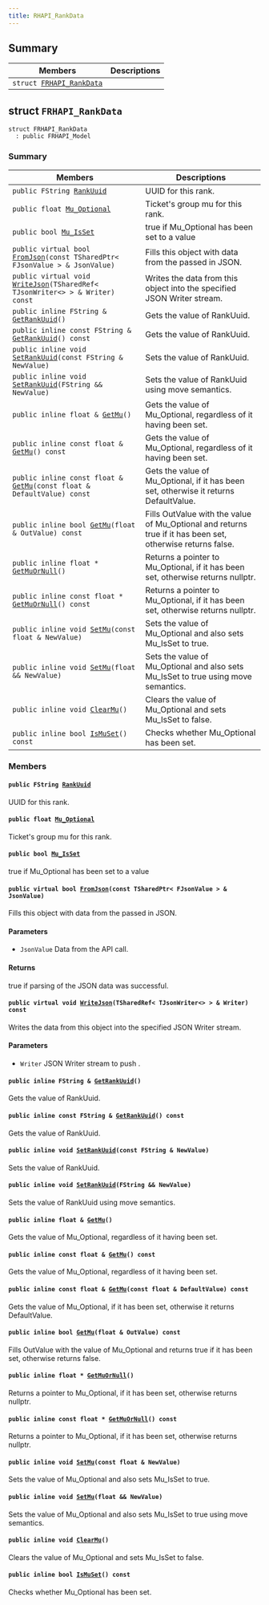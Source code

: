 ```yaml
---
title: RHAPI_RankData
---
```


## Summary

 Members                        | Descriptions                                
--------------------------------|---------------------------------------------
`struct `[`FRHAPI_RankData`](#structFRHAPI__RankData) | 

## struct `FRHAPI_RankData` <a id="structFRHAPI__RankData"></a>

```
struct FRHAPI_RankData
  : public FRHAPI_Model
```

### Summary

 Members                        | Descriptions                                
--------------------------------|---------------------------------------------
`public FString `[`RankUuid`](#structFRHAPI__RankData_1a8d09af1152f364444edd923be8421d3c) | UUID for this rank.
`public float `[`Mu_Optional`](#structFRHAPI__RankData_1a54397f20f625c6ca02bc47a2555db9c1) | Ticket's group mu for this rank.
`public bool `[`Mu_IsSet`](#structFRHAPI__RankData_1a843bafa776e358513524b3f61ebbd7e4) | true if Mu_Optional has been set to a value
`public virtual bool `[`FromJson`](#structFRHAPI__RankData_1a288a24945bcfc53d5478789ffce8ed6e)`(const TSharedPtr< FJsonValue > & JsonValue)` | Fills this object with data from the passed in JSON.
`public virtual void `[`WriteJson`](#structFRHAPI__RankData_1af02331b004cc34f139c0485f98e11603)`(TSharedRef< TJsonWriter<> > & Writer) const` | Writes the data from this object into the specified JSON Writer stream.
`public inline FString & `[`GetRankUuid`](#structFRHAPI__RankData_1ad6f24a5ea46a31d9771dfede4e80f445)`()` | Gets the value of RankUuid.
`public inline const FString & `[`GetRankUuid`](#structFRHAPI__RankData_1a1d3c78e076f07931d8ba20d7f8229327)`() const` | Gets the value of RankUuid.
`public inline void `[`SetRankUuid`](#structFRHAPI__RankData_1a96ba647ffeb1aa6d5015bfc2b5f2e097)`(const FString & NewValue)` | Sets the value of RankUuid.
`public inline void `[`SetRankUuid`](#structFRHAPI__RankData_1a2468dbccc718453a4d10e6e6a0b7d97a)`(FString && NewValue)` | Sets the value of RankUuid using move semantics.
`public inline float & `[`GetMu`](#structFRHAPI__RankData_1ade5d0b3c9c23272658b728fa7b69b40b)`()` | Gets the value of Mu_Optional, regardless of it having been set.
`public inline const float & `[`GetMu`](#structFRHAPI__RankData_1a84fb537a213cd7d413b67d3af18f7e2d)`() const` | Gets the value of Mu_Optional, regardless of it having been set.
`public inline const float & `[`GetMu`](#structFRHAPI__RankData_1a8f487f061cede6d207b4b6cc6062b16c)`(const float & DefaultValue) const` | Gets the value of Mu_Optional, if it has been set, otherwise it returns DefaultValue.
`public inline bool `[`GetMu`](#structFRHAPI__RankData_1a5bf9009af307bef28648306059545ac5)`(float & OutValue) const` | Fills OutValue with the value of Mu_Optional and returns true if it has been set, otherwise returns false.
`public inline float * `[`GetMuOrNull`](#structFRHAPI__RankData_1adf23d0bc29137c7b6c9dffad55c13113)`()` | Returns a pointer to Mu_Optional, if it has been set, otherwise returns nullptr.
`public inline const float * `[`GetMuOrNull`](#structFRHAPI__RankData_1a5df6e6d0aff96eda3bffd2bd7869167e)`() const` | Returns a pointer to Mu_Optional, if it has been set, otherwise returns nullptr.
`public inline void `[`SetMu`](#structFRHAPI__RankData_1a3a7a74b4c3ac6797e704a655e709fee9)`(const float & NewValue)` | Sets the value of Mu_Optional and also sets Mu_IsSet to true.
`public inline void `[`SetMu`](#structFRHAPI__RankData_1ac3a49ced1b0c2dc44473ccbf8628e482)`(float && NewValue)` | Sets the value of Mu_Optional and also sets Mu_IsSet to true using move semantics.
`public inline void `[`ClearMu`](#structFRHAPI__RankData_1aa4b9bec0398503d05220ad9b21b47c7d)`()` | Clears the value of Mu_Optional and sets Mu_IsSet to false.
`public inline bool `[`IsMuSet`](#structFRHAPI__RankData_1a8ee4d67ff24ffaeeb8c9ba3649918a9b)`() const` | Checks whether Mu_Optional has been set.

### Members

#### `public FString `[`RankUuid`](#structFRHAPI__RankData_1a8d09af1152f364444edd923be8421d3c) <a id="structFRHAPI__RankData_1a8d09af1152f364444edd923be8421d3c"></a>

UUID for this rank.

#### `public float `[`Mu_Optional`](#structFRHAPI__RankData_1a54397f20f625c6ca02bc47a2555db9c1) <a id="structFRHAPI__RankData_1a54397f20f625c6ca02bc47a2555db9c1"></a>

Ticket's group mu for this rank.

#### `public bool `[`Mu_IsSet`](#structFRHAPI__RankData_1a843bafa776e358513524b3f61ebbd7e4) <a id="structFRHAPI__RankData_1a843bafa776e358513524b3f61ebbd7e4"></a>

true if Mu_Optional has been set to a value

#### `public virtual bool `[`FromJson`](#structFRHAPI__RankData_1a288a24945bcfc53d5478789ffce8ed6e)`(const TSharedPtr< FJsonValue > & JsonValue)` <a id="structFRHAPI__RankData_1a288a24945bcfc53d5478789ffce8ed6e"></a>

Fills this object with data from the passed in JSON.

#### Parameters
* `JsonValue` Data from the API call.

#### Returns
true if parsing of the JSON data was successful.

#### `public virtual void `[`WriteJson`](#structFRHAPI__RankData_1af02331b004cc34f139c0485f98e11603)`(TSharedRef< TJsonWriter<> > & Writer) const` <a id="structFRHAPI__RankData_1af02331b004cc34f139c0485f98e11603"></a>

Writes the data from this object into the specified JSON Writer stream.

#### Parameters
* `Writer` JSON Writer stream to push .

#### `public inline FString & `[`GetRankUuid`](#structFRHAPI__RankData_1ad6f24a5ea46a31d9771dfede4e80f445)`()` <a id="structFRHAPI__RankData_1ad6f24a5ea46a31d9771dfede4e80f445"></a>

Gets the value of RankUuid.

#### `public inline const FString & `[`GetRankUuid`](#structFRHAPI__RankData_1a1d3c78e076f07931d8ba20d7f8229327)`() const` <a id="structFRHAPI__RankData_1a1d3c78e076f07931d8ba20d7f8229327"></a>

Gets the value of RankUuid.

#### `public inline void `[`SetRankUuid`](#structFRHAPI__RankData_1a96ba647ffeb1aa6d5015bfc2b5f2e097)`(const FString & NewValue)` <a id="structFRHAPI__RankData_1a96ba647ffeb1aa6d5015bfc2b5f2e097"></a>

Sets the value of RankUuid.

#### `public inline void `[`SetRankUuid`](#structFRHAPI__RankData_1a2468dbccc718453a4d10e6e6a0b7d97a)`(FString && NewValue)` <a id="structFRHAPI__RankData_1a2468dbccc718453a4d10e6e6a0b7d97a"></a>

Sets the value of RankUuid using move semantics.

#### `public inline float & `[`GetMu`](#structFRHAPI__RankData_1ade5d0b3c9c23272658b728fa7b69b40b)`()` <a id="structFRHAPI__RankData_1ade5d0b3c9c23272658b728fa7b69b40b"></a>

Gets the value of Mu_Optional, regardless of it having been set.

#### `public inline const float & `[`GetMu`](#structFRHAPI__RankData_1a84fb537a213cd7d413b67d3af18f7e2d)`() const` <a id="structFRHAPI__RankData_1a84fb537a213cd7d413b67d3af18f7e2d"></a>

Gets the value of Mu_Optional, regardless of it having been set.

#### `public inline const float & `[`GetMu`](#structFRHAPI__RankData_1a8f487f061cede6d207b4b6cc6062b16c)`(const float & DefaultValue) const` <a id="structFRHAPI__RankData_1a8f487f061cede6d207b4b6cc6062b16c"></a>

Gets the value of Mu_Optional, if it has been set, otherwise it returns DefaultValue.

#### `public inline bool `[`GetMu`](#structFRHAPI__RankData_1a5bf9009af307bef28648306059545ac5)`(float & OutValue) const` <a id="structFRHAPI__RankData_1a5bf9009af307bef28648306059545ac5"></a>

Fills OutValue with the value of Mu_Optional and returns true if it has been set, otherwise returns false.

#### `public inline float * `[`GetMuOrNull`](#structFRHAPI__RankData_1adf23d0bc29137c7b6c9dffad55c13113)`()` <a id="structFRHAPI__RankData_1adf23d0bc29137c7b6c9dffad55c13113"></a>

Returns a pointer to Mu_Optional, if it has been set, otherwise returns nullptr.

#### `public inline const float * `[`GetMuOrNull`](#structFRHAPI__RankData_1a5df6e6d0aff96eda3bffd2bd7869167e)`() const` <a id="structFRHAPI__RankData_1a5df6e6d0aff96eda3bffd2bd7869167e"></a>

Returns a pointer to Mu_Optional, if it has been set, otherwise returns nullptr.

#### `public inline void `[`SetMu`](#structFRHAPI__RankData_1a3a7a74b4c3ac6797e704a655e709fee9)`(const float & NewValue)` <a id="structFRHAPI__RankData_1a3a7a74b4c3ac6797e704a655e709fee9"></a>

Sets the value of Mu_Optional and also sets Mu_IsSet to true.

#### `public inline void `[`SetMu`](#structFRHAPI__RankData_1ac3a49ced1b0c2dc44473ccbf8628e482)`(float && NewValue)` <a id="structFRHAPI__RankData_1ac3a49ced1b0c2dc44473ccbf8628e482"></a>

Sets the value of Mu_Optional and also sets Mu_IsSet to true using move semantics.

#### `public inline void `[`ClearMu`](#structFRHAPI__RankData_1aa4b9bec0398503d05220ad9b21b47c7d)`()` <a id="structFRHAPI__RankData_1aa4b9bec0398503d05220ad9b21b47c7d"></a>

Clears the value of Mu_Optional and sets Mu_IsSet to false.

#### `public inline bool `[`IsMuSet`](#structFRHAPI__RankData_1a8ee4d67ff24ffaeeb8c9ba3649918a9b)`() const` <a id="structFRHAPI__RankData_1a8ee4d67ff24ffaeeb8c9ba3649918a9b"></a>

Checks whether Mu_Optional has been set.

